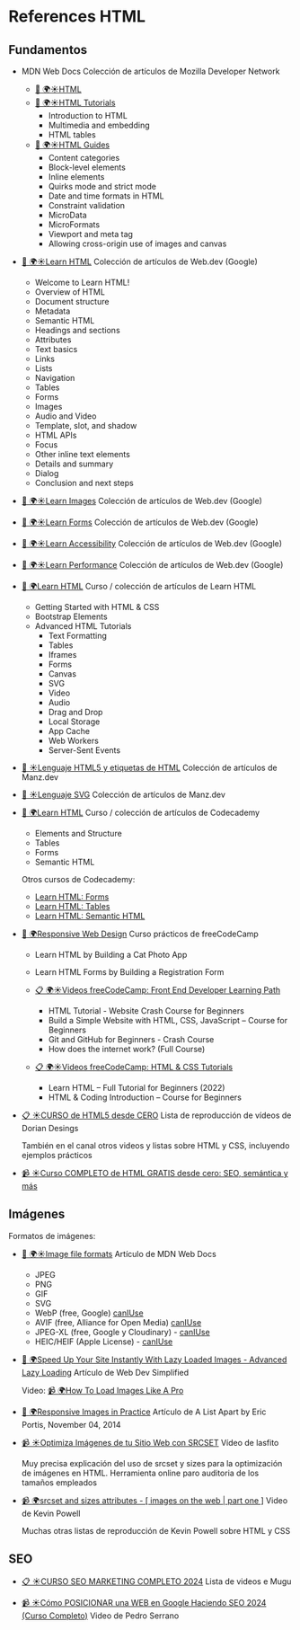# References HTML

## Fundamentos

- MDN Web Docs
  Colección de artículos de Mozilla Developer Network

  - [📖 🌍☀️HTML](https://developer.mozilla.org/en-US/docs/Web/HTML)
  - [📖 🌍☀️HTML Tutorials](https://developer.mozilla.org/en-US/docs/Learn/HTML)
    - Introduction to HTML
    - Multimedia and embedding
    - HTML tables
  - [📖 🌍☀️HTML Guides](https://developer.mozilla.org/en-US/docs/Web/HTML)
    - Content categories
    - Block-level elements
    - Inline elements
    - Quirks mode and strict mode
    - Date and time formats in HTML
    - Constraint validation
    - MicroData
    - MicroFormats
    - Viewport and meta tag
    - Allowing cross-origin use of images and canvas

- [📖 🌍☀️Learn HTML](https://web.dev/learn/html)
  Colección de artículos de Web.dev (Google)

  - Welcome to Learn HTML!
  - Overview of HTML
  - Document structure
  - Metadata
  - Semantic HTML
  - Headings and sections
  - Attributes
  - Text basics
  - Links
  - Lists
  - Navigation
  - Tables
  - Forms
  - Images
  - Audio and Video
  - Template, slot, and shadow
  - HTML APIs
  - Focus
  - Other inline text elements
  - Details and summary
  - Dialog
  - Conclusion and next steps

- [📖 🌍☀️Learn Images](https://web.dev/learn/images)
  Colección de artículos de Web.dev (Google)

- [📖 🌍☀️Learn Forms](https://web.dev/learn/forms)
  Colección de artículos de Web.dev (Google)

- [📖 🌍☀️Learn Accessibility](https://web.dev/learn/accessibility)
  Colección de artículos de Web.dev (Google)

- [📖 🌍☀️Learn Performance](https://web.dev/learn/performance)
  Colección de artículos de Web.dev (Google)

- [📖 🌍Learn HTML](https://www.learn-html.org/)
  Curso / colección de artículos de Learn HTML

  - Getting Started with HTML & CSS
  - Bootstrap Elements
  - Advanced HTML Tutorials
    - Text Formatting
    - Tables
    - Iframes
    - Forms
    - Canvas
    - SVG
    - Video
    - Audio
    - Drag and Drop
    - Local Storage
    - App Cache
    - Web Workers
    - Server-Sent Events

- [📖 ☀️Lenguaje HTML5 y etiquetas de HTML](https://lenguajehtml.com/html/)
  Colección de artículos de Manz.dev

- [📖 ☀️Lenguaje SVG](https://lenguajehtml.com/svg/)
  Colección de artículos de Manz.dev

- [📖 🌍Learn HTML](https://www.codecademy.com/learn/learn-html)
  Curso / colección de artículos de Codecademy

  - Elements and Structure
  - Tables
  - Forms
  - Semantic HTML

  Otros cursos de Codecademy:

  - [Learn HTML: Forms](https://www.codecademy.com/learn/learn-html-forms)
  - [Learn HTML: Tables](https://www.codecademy.com/learn/learn-html-tables)
  - [Learn HTML: Semantic HTML](https://www.codecademy.com/learn/learn-html-semantic-html)

- [📖 🌍Responsive Web Design](https://www.freecodecamp.org/learn/2022/responsive-web-design/)
  Curso prácticos de freeCodeCamp

  - Learn HTML by Building a Cat Photo App
  - Learn HTML Forms by Building a Registration Form

  - [📋 🌍☀️Videos freeCodeCamp: Front End Developer Learning Path](https://www.youtube.com/playlist?list=PLWKjhJtqVAbmMuZ3saqRIBimAKIMYkt0E)

    - HTML Tutorial - Website Crash Course for Beginners
    - Build a Simple Website with HTML, CSS, JavaScript – Course for Beginners
    - Git and GitHub for Beginners - Crash Course
    - How does the internet work? (Full Course)

  - [📋 🌍☀️Videos freeCodeCamp: HTML & CSS Tutorials](https://www.youtube.com/playlist?list=PLWKjhJtqVAbnSe1qUNMG7AbPmjIG54u88)

    - Learn HTML – Full Tutorial for Beginners (2022)
    - HTML & Coding Introduction – Course for Beginners

- [📋 ☀️CURSO de HTML5 desde CERO](https://www.youtube.com/playlist?list=PLROIqh_5RZeB92ME1GFyeqDVOa-gL0Ybd)
  Lista de reproducción de vídeos de Dorian Desings

  También en el canal otros videos y listas sobre HTML y CSS, incluyendo ejemplos prácticos

- [📹 ☀️Curso COMPLETO de HTML GRATIS desde cero: SEO, semántica y más](https://www.youtube.com/watch?v=3nYLTiY5skU)

## Imágenes

Formatos de imágenes:

- [📖 🌍☀️Image file formats](https://developer.mozilla.org/en-US/docs/Web/Media/Image_formats)
  Artículo de MDN Web Docs

  - JPEG
  - PNG
  - GIF
  - SVG
  - WebP (free, Google) [canIUse](https://caniuse.com/webp)
  - AVIF (free, Alliance for Open Media) [canIUse](https://caniuse.com/avif)
  - JPEG-XL (free, Google y Cloudinary) - [canIUse](https://caniuse.com/jpegxl)
  - HEIC/HEIF (Apple License) - [canIUse](https://caniuse.com/heif)

- [📖 🌍Speed Up Your Site Instantly With Lazy Loaded Images - Advanced Lazy Loading](https://blog.webdevsimplified.com/2023-05/lazy-load-images/)
  Artículo de Web Dev Simplified

  Video: [📹 🌍How To Load Images Like A Pro](https://www.youtube.com/watch?v=hJ7Rg1821Q0)

- [📖 🌍Responsive Images in Practice](https://alistapart.com/article/responsive-images-in-practice/)
  Artículo de A List Apart by Eric Portis, November 04, 2014

- [📹 ☀️Optimiza Imágenes de tu Sitio Web con SRCSET](https://www.youtube.com/watch?app=desktop&v=R2-ZWHU2nxU)
  Vídeo de lasfito

  Muy precisa explicación del uso de srcset y sizes para la optimización de imágenes en HTML.
  Herramienta online paro auditoria de los tamaños empleados

- [📹 🌍srcset and sizes attributes - [ images on the web | part one ]](https://www.youtube.com/watch?v=2QYpkrX2N48)
  Video de Kevin Powell

  Muchas otras listas de reproducción de Kevin Powell sobre HTML y CSS

## SEO

- [📋 ☀️CURSO SEO MARKETING COMPLETO 2024](https://www.youtube.com/playlist?list=PLe5IyZ5f2PdNPMp0k3WHYDuIf0IE88kSa)
  Lista de videos e Mugu

- [📹 ☀️Cómo POSICIONAR una WEB en Google Haciendo SEO 2024 (Curso Completo)](https://www.youtube.com/watch?v=p0M_JdrLgnw)
  Video de Pedro Serrano
